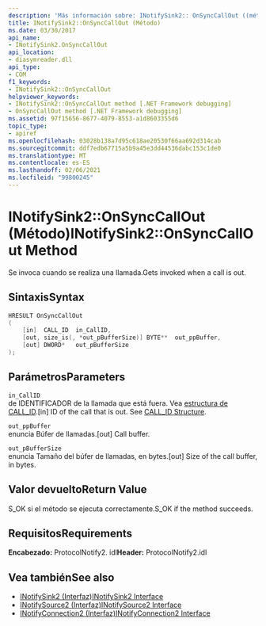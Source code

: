 ```yaml
---
description: 'Más información sobre: INotifySink2:: OnSyncCallOut ((método)'
title: INotifySink2::OnSyncCallOut (Método)
ms.date: 03/30/2017
api_name:
- INotifySink2.OnSyncCallOut
api_location:
- diasymreader.dll
api_type:
- COM
f1_keywords:
- INotifySink2::OnSyncCallOut
helpviewer_keywords:
- INotifySink2::OnSyncCallOut method [.NET Framework debugging]
- OnSyncCallOut method [.NET Framework debugging]
ms.assetid: 97f15656-8677-4079-8553-a1d8603355d6
topic_type:
- apiref
ms.openlocfilehash: 03028b138a7d95c618ae20530f66aa692d314cab
ms.sourcegitcommit: ddf7edb67715a5b9a45e3dd44536dabc153c1de0
ms.translationtype: MT
ms.contentlocale: es-ES
ms.lasthandoff: 02/06/2021
ms.locfileid: "99800245"
---
```

# <a name="inotifysink2onsynccallout-method"></a><span data-ttu-id="038ef-103">INotifySink2::OnSyncCallOut (Método)</span><span class="sxs-lookup"><span data-stu-id="038ef-103">INotifySink2::OnSyncCallOut Method</span></span>

<span data-ttu-id="038ef-104">Se invoca cuando se realiza una llamada.</span><span class="sxs-lookup"><span data-stu-id="038ef-104">Gets invoked when a call is out.</span></span>  
  
## <a name="syntax"></a><span data-ttu-id="038ef-105">Sintaxis</span><span class="sxs-lookup"><span data-stu-id="038ef-105">Syntax</span></span>  
  
```cpp  
HRESULT OnSyncCallOut  
(  
    [in]  CALL_ID  in_CallID,  
    [out, size_is(, *out_pBufferSize)] BYTE**  out_ppBuffer,  
    [out] DWORD*   out_pBufferSize  
);  
```  
  
## <a name="parameters"></a><span data-ttu-id="038ef-106">Parámetros</span><span class="sxs-lookup"><span data-stu-id="038ef-106">Parameters</span></span>  

 `in_CallID`  
 <span data-ttu-id="038ef-107">de IDENTIFICADOR de la llamada que está fuera. Vea [estructura de CALL_ID](call-id-structure.md).</span><span class="sxs-lookup"><span data-stu-id="038ef-107">[in] ID of the call that is out. See [CALL_ID Structure](call-id-structure.md).</span></span>  
  
 `out_ppBuffer`  
 <span data-ttu-id="038ef-108">enuncia Búfer de llamadas.</span><span class="sxs-lookup"><span data-stu-id="038ef-108">[out] Call buffer.</span></span>  
  
 `out_pBufferSize`  
 <span data-ttu-id="038ef-109">enuncia Tamaño del búfer de llamadas, en bytes.</span><span class="sxs-lookup"><span data-stu-id="038ef-109">[out] Size of the call buffer, in bytes.</span></span>  
  
## <a name="return-value"></a><span data-ttu-id="038ef-110">Valor devuelto</span><span class="sxs-lookup"><span data-stu-id="038ef-110">Return Value</span></span>  

 <span data-ttu-id="038ef-111">S_OK si el método se ejecuta correctamente.</span><span class="sxs-lookup"><span data-stu-id="038ef-111">S_OK if the method succeeds.</span></span>  
  
## <a name="requirements"></a><span data-ttu-id="038ef-112">Requisitos</span><span class="sxs-lookup"><span data-stu-id="038ef-112">Requirements</span></span>  

 <span data-ttu-id="038ef-113">**Encabezado:** ProtocolNotify2. idl</span><span class="sxs-lookup"><span data-stu-id="038ef-113">**Header:** ProtocolNotify2.idl</span></span>  
  
## <a name="see-also"></a><span data-ttu-id="038ef-114">Vea también</span><span class="sxs-lookup"><span data-stu-id="038ef-114">See also</span></span>

- [<span data-ttu-id="038ef-115">INotifySink2 (Interfaz)</span><span class="sxs-lookup"><span data-stu-id="038ef-115">INotifySink2 Interface</span></span>](inotifysink2-interface.md)
- [<span data-ttu-id="038ef-116">INotifySource2 (Interfaz)</span><span class="sxs-lookup"><span data-stu-id="038ef-116">INotifySource2 Interface</span></span>](inotifysource2-interface.md)
- [<span data-ttu-id="038ef-117">INotifyConnection2 (Interfaz)</span><span class="sxs-lookup"><span data-stu-id="038ef-117">INotifyConnection2 Interface</span></span>](inotifyconnection2-interface.md)

